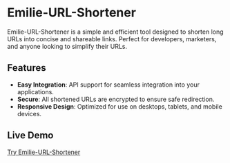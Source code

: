 # Emilie-URL-Shortener

Emilie-URL-Shortener is a simple and efficient tool designed to shorten long URLs into concise and shareable links. Perfect for developers, marketers, and anyone looking to simplify their URLs.

## Features
- **Easy Integration**: API support for seamless integration into your applications.
- **Secure**: All shortened URLs are encrypted to ensure safe redirection.
- **Responsive Design**: Optimized for use on desktops, tablets, and mobile devices.

## Live Demo
[Try Emilie-URL-Shortener](https://starkverma111.github.io/Emilie-URL-Shortener/)

